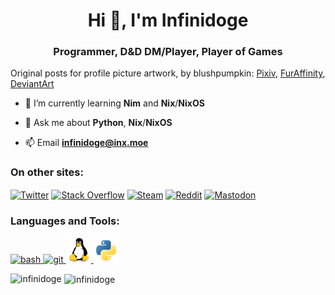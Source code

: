 <h1 align="center">Hi 👋, I'm Infinidoge</h1>
<h3 align="center">Programmer, D&D DM/Player, Player of Games</h3>

Original posts for profile picture artwork, by blushpumpkin: [Pixiv](https://www.pixiv.net/en/artworks/64038310), [FurAffinity](https://www.furaffinity.net/view/24255814), [DeviantArt](https://www.deviantart.com/blushpumpkin/art/Lillie-Braixen-694521833)

- 🌱 I’m currently learning **Nim** and **Nix**/**NixOS**

- 💬 Ask me about **Python**, **Nix**/**NixOS**

- 📫 Email **infinidoge@inx.moe**

<h3 align="left">On other sites:</h3>
<p align="left">
<a href="https://twitter.com/infinidoge" target="blank"><img align="center" src="https://cdn.jsdelivr.net/npm/simple-icons@3.0.1/icons/twitter.svg" alt="Twitter" height="30" width="40" /></a>
<a href="https://stackoverflow.com/users/7745142" target="blank"><img align="center" src="https://cdn.jsdelivr.net/npm/simple-icons@3.0.1/icons/stackoverflow.svg" alt="Stack Overflow" height="30" width="40" /></a>
<a href="https://steamcommunity.com/id/Infinidoge" target="blank"><img align="center" src="https://cdn.jsdelivr.net/npm/simple-icons@3.0.1/icons/steam.svg" alt="Steam" height="30" width="40" /></a>
<a href="https://www.reddit.com/user/Infinidoge" target="blank"><img align="center" src="https://cdn.jsdelivr.net/npm/simple-icons@3.0.1/icons/reddit.svg" alt="Reddit" height="30" width="40" /></a>
<a rel="me" href="https://meow.social/@Infinidoge" target="blank"><img align="center" src="https://cdn.jsdelivr.net/npm/simple-icons@3.0.1/icons/mastodon.svg" alt="Mastodon" height="30" width="40" /></a>
</p>

<h3 align="left">Languages and Tools:</h3>
<p align="left"> <a href="https://www.gnu.org/software/bash/" target="_blank"> <img src="https://www.vectorlogo.zone/logos/gnu_bash/gnu_bash-icon.svg" alt="bash" width="40" height="40"/> </a> <a href="https://git-scm.com/" target="_blank"> <img src="https://www.vectorlogo.zone/logos/git-scm/git-scm-icon.svg" alt="git" width="40" height="40"/> </a> <a href="https://www.linux.org/" target="_blank"> <img src="https://raw.githubusercontent.com/devicons/devicon/master/icons/linux/linux-original.svg" alt="linux" width="40" height="40"/> </a>  <a href="https://www.python.org" target="_blank"> <img src="https://raw.githubusercontent.com/devicons/devicon/master/icons/python/python-original.svg" alt="python" width="40" height="40"/> </a> </p>

<p><img align="left" src="https://github-readme-stats.vercel.app/api/top-langs?username=infinidoge&show_icons=true&theme=dracula&locale=en&layout=compact" alt="infinidoge" /></p>

<p>&nbsp;<img align="center" src="https://github-readme-stats.vercel.app/api?username=infinidoge&show_icons=true&theme=dracula&locale=en" alt="infinidoge" /></p>
